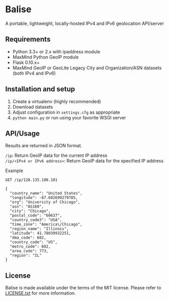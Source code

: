 # Balise

A portable, lightweight, locally-hosted IPv4 and IPv6 geolocation API/server

## Requirements

* Python 3.3+ or 2.x with ipaddress module
* MaxMind Python GeoIP module
* Flask 0.10.x+
* MaxMind GeoIP or GeoLite Legacy City and Organization/ASN datasets (both IPv4 and IPv6)

## Installation and setup

1. Create a virtualenv (highly recommended)
2. Download datasets
3. Adjust configuration in ```settings.cfg``` as appropriate
4. ```python main.py``` or run using your favorite WSGI server

## API/Usage

Results are returned in JSON format.

```/ip```: Return GeoIP data for the current IP address    
```/ip/<IPv4 or IPv6 address>```: Return GeoIP data for the specified IP address

Example
```
GET /ip/128.135.100.101

{
  "country_name": "United States",
  "longitude": -87.602699279785,
  "org": "University of Chicago",
  "asn": "AS160",
  "city": "Chicago",
  "postal_code": "60637",
  "country_code3": "USA",
  "time_zone": "America\/Chicago",
  "region_name": "Illinois",
  "latitude": 41.78039932251,
  "dma_code": 602,
  "country_code": "US",
  "metro_code": 602,
  "area_code": 773,
  "region": "IL"
}
```

## License

Balise is made available under the terms of the MIT license. Please refer to [LICENSE.txt](LICENSE.txt)
for more information.
